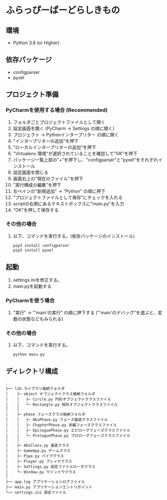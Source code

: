 # ふらっぴーばーどらしきもの

## 環境
* Python 3.8 (or Higher)

## 依存パッケージ
* configparser
* pyxel

## プロジェクト準備
### PyCharmを使用する場合 (Recommended)
1. フォルダごとプロジェクトファイルとして開く
2. 設定画面を開く (PyCharm -> Settings の順に開く)
3. プロジェクト -> Pythonインタープリター の順に開く
4. "インタープリターの追加"を押下
5. "ローカルインタープリターの追加"を押下
6. "Virtualenv 環境"が選択されていることを確認して"OK"を押下
7. パッケージ一覧上部の"+"を押下し、"configparser"と"pyxel"をそれぞれインストール
8. 設定画面を閉じる
9. 画面右上の"現在のファイル"を押下
10. "実行構成の編集"を押下
11. 左ペインの"新規追加" -> "Python" の順に押下
12. "プロジェクトファイルとして保存"にチェックを入れる
13. scriptの右側にあるテキストボックスに"main.py"を入力
14. "OK"を押して保存する

### その他の場合
1. 以下、コマンドを実行する。(依存パッケージのインストール) 
    ```sh
    pip3 install configparser
    pip3 install pyxel
    ```

## 起動
1. settings.iniを修正する。
2. main.pyを起動する
### PyCharmを使う場合
1. "実行" -> "'main'の実行" の順に押下する ("'main'のデバッグ"を選ぶと、変数の状態などもみられる)
### その他の場合
1. 以下、コマンドを実行する。
    ```sh
    python main.py
    ```

## ディレクトリ構成
```
.
├── lib ライブラリ格納フォルダ
│    ├─ object オブジェクトクラス格納フォルダ
│    │   ├─ Circle.py 円形オブジェクトクラスファイル
│    │   └─ Rectangle.py 矩形オブジェクトクラスファイル
│    │
│    ├─ phase フェーズクラス格納フォルダ
│    │   ├─ AbsPhase.py フェーズ基底クラスファイル
│    │   ├─ ChapterPhase.py 本編フェーズクラスファイル
│    │   ├─ EpiloguePhase.py エピローグフェーズクラスファイル
│    │   └─ ProloguePhase.py プロローグフェーズクラスファイル
│    │
│    ├─ AbsClass.py 基底クラス
│    ├─ GameApp.py ゲームクラス
│    ├─ Pipe.py パイプクラス
│    ├─ Player.py プレイヤクラス
│    ├─ Settings.py 設定ファイルローダクラス
│    └─ Window.py ウインドウクラス
│
├── app.log アプリケーションログファイル
├── main.py アプリケーションエントリポイント
└── settings.ini 設定ファイル
```
